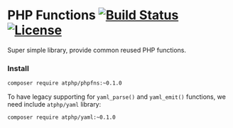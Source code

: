 PHP Functions [![Build Status](https://travis-ci.org/atphp/phpfns.svg?branch=v0.1)](https://travis-ci.org/atphp/phpfns) [![License](https://poser.pugx.org/atphp/phpfns/license.png)](https://packagist.org/packages/atphp/phpfns)
====

Super simple library, provide common reused PHP functions.

### Install

```bash
composer require atphp/phpfns:~0.1.0
```

To have legacy supporting for `yaml_parse()` and `yaml_emit()` functions, we need include `atphp/yaml` library:

```bash
composer require atphp/yaml:~0.1.0
```

